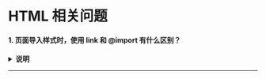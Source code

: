 # HTML 相关问题

#### 1. 页面导入样式时，使用 link 和 @import 有什么区别？

<details><summary><b>说明</b></summary>
<p>

区别：

1.link 是 HTML 标签，@import 是 css 提供的。

2.link 引入的样式页面加载时同时加载，@import 引入的样式需等页面加载完成后再加载。

3.link 没有兼容性问题，@import 不兼容 ie5 以下。

4.link 可以通过 js 操作 DOM 动态引入样式表改变样式，而@import 不可以。

[来源](https://github.com/haizlin/fe-interview/issues/1#issuecomment-484031196)

</p>
</details>

---
